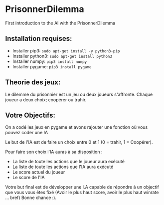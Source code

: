 # PrisonnerDilemma
First introduction to the AI with the PrisonnerDilemma

## Installation requises:
  - Installer pip3: `sudo apt-get install -y python3-pip`
  - Installer python3: `sudo apt-get install python3`
  - Installer numpy: `pip3 install numpy`
  - Installer pygame: `pip3 install pygame`

## Theorie des jeux:
Le dilemme du prisonnier est un jeu ou deux joueurs s'affronte. Chaque joueur a deux choix; coopérer ou trahir.

## Votre Objectifs:
On a codé les jeux en pygame et avons rajouter une fonction où vous pouvez coder une IA

Le but de l'IA est de faire un choix entre 0 et 1 (0 = trahir, 1 = Coopérer).

Pour faire son choix l'IA auras à sa disposition :
  - La liste de toute les actions que le joueur aura exécuté
  - La liste de toute les actions que l'IA aura exécuté
  - Le score actuel du joueur
  - Le score de l'IA
  
Votre but final est de développer une I.A capable de répondre à un objectif que vous vous êtes fixé (Avoir le plus haut score, avoir le plus haut winrate ... bref)
Bonne chance :).
